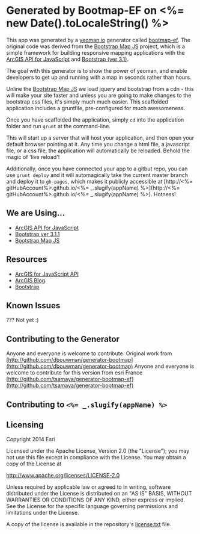 # Generated by Bootmap-EF on <%= new Date().toLocaleString() %>

This app was generated by a [yeoman.io](http://yeoman.io) generator called [bootmap-ef](http://github.com/tsamaya/generator-bootmap-ef). The original code was derived from the [Bootstrap Map JS](https://github.com/Esri/bootstrap-map-js) project, which is a simple framework for building responsive mapping applications with the [ArcGIS API for JavaScript](http://developers.arcgis.com) and [Bootstrap (ver 3.1)](http://getbootstrap.com).

The goal with this generator is to show the power of yeoman, and enable developers to get up and running with a map in seconds rather than hours.

Unline the [Bootstrap Map JS]() we load jquery and bootstrap from a cdn - this will make your site faster and unless you are going to make changes to the bootstrap css files, it's simply much much easier. This scaffolded application includes a gruntfile, pre-configured for much awesomeness.

Once you have scaffolded the application, simply `cd` into the application folder and run `grunt` at the command-line.

This will start up a server that will host your application, and then open your default browser pointing at it. Any time you change a html file, a javascript file, or a css file, the application will automatically be reloaded. Behold the magic of 'live reload'!

Additionally, once you have connected your app to a gitbut repo, you can use `grunt deploy` and it will automagically take the current master branch and deploy it to `gh-pages`, which makes it publicly accessible at [http://<%= gitHubAccount%>.github.io/<%= _.slugify(appName) %>](http://<%= gitHubAccount%>.github.io/<%= _.slugify(appName) %>). Hotness!


## We are Using...

* [ArcGIS API for JavaScript](http://developers.arcgis.com)
* [Bootstrap ver 3.1.1](http://getbootstrap.com)
* [Bootstrap Map JS](http://esri.github.com/bootstrap-map-js/)

## Resources

* [ArcGIS for JavaScript API](http://developers.arcgis.com/)
* [ArcGIS Blog](http://blogs.esri.com/esri/arcgis/)
* [Bootstrap](http://getbootstrap.com/)

## Known Issues

??? Not yet :)

## Contributing to the Generator

Anyone and everyone is welcome to contribute. Original work from [http://github.com/dbouwman/generator-bootmap](http://github.com/dbouwman/generator-bootmap)
Anyone and everyone is welcome to contribute for this version from esri France [http://github.com/tsamaya/generator-bootmap-ef](http://github.com/tsamaya/generator-bootmap-ef)

## Contributing to `<%= _.slugify(appName) %>`

## Licensing
Copyright 2014 Esri

Licensed under the Apache License, Version 2.0 (the "License");
you may not use this file except in compliance with the License.
You may obtain a copy of the License at

   http://www.apache.org/licenses/LICENSE-2.0

Unless required by applicable law or agreed to in writing, software
distributed under the License is distributed on an "AS IS" BASIS,
WITHOUT WARRANTIES OR CONDITIONS OF ANY KIND, either express or implied.
See the License for the specific language governing permissions and
limitations under the License.

A copy of the license is available in the repository's [license.txt]( https://raw.github.com/Esri/bootstrap-map-js/master/license.txt) file.

